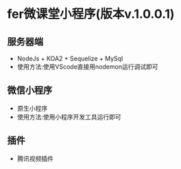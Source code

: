 # fer微课堂小程序(版本v.1.0.0.1)

## 服务器端
+ NodeJs + KOA2 + Sequelize + MySql
+ 使用方法:使用VScode直接用nodemon运行调试即可


## 微信小程序
+ 原生小程序 
+ 使用方法:使用小程序开发工具运行即可

## 插件
+ 腾讯视频插件



